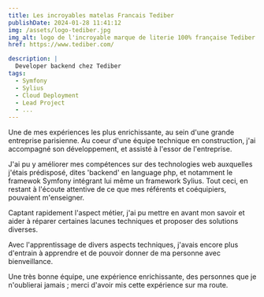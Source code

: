 ```yaml
---
title: Les incroyables matelas Francais Tediber
publishDate: 2024-01-28 11:41:12
img: /assets/logo-tediber.jpg
img_alt: logo de l'incroyable marque de literie 100% française Tediber
href: https://www.tediber.com/

description: |
  Developer backend chez Tediber 
tags:
  - Symfony
  - Sylius
  - Cloud Deployment
  - Lead Project
  - ...
---
```


Une de mes expériences les plus enrichissante, au sein d'une grande entreprise parisienne. Au coeur d'une équipe technique en construction, j'ai accompagné son développement, et assisté à l'essor de l'entreprise.

J'ai pu y améliorer mes compétences sur des technologies web auxquelles j'étais prédisposé, dites 'backend' en language php, et notamment le framewok Symfony intégrant lui même un framework Sylius. Tout ceci, en restant à l'écoute attentive de ce que mes référents et coéquipiers, pouvaient m'enseigner.

Captant rapidement l'aspect métier, j'ai pu mettre en avant mon savoir et aider à réparer certaines lacunes techniques et proposer des solutions diverses. 

Avec l'apprentissage de divers aspects techniques, j'avais encore plus d'entrain à apprendre et de pouvoir donner de ma personne avec bienveillance.

Une très bonne équipe, une expérience enrichissante, des personnes que je n'oublierai jamais ; merci d'avoir mis cette expérience sur ma route.
